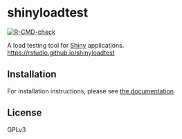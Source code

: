 # shinyloadtest

<!-- badges: start -->
[![R-CMD-check](https://github.com/rstudio/shinyloadtest/workflows/R-CMD-check/badge.svg)](https://github.com/rstudio/shinyloadtest/actions)
<!-- badges: end -->

A load testing tool for [Shiny](https://shiny.rstudio.com/) applications. https://rstudio.github.io/shinyloadtest

## Installation

For installation instructions, please see [the documentation](https://rstudio.github.io/shinyloadtest).

## License

GPLv3
